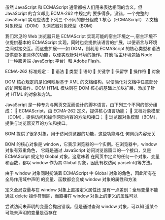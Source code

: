 虽然 JavaScript 和 ECMAScript 通常都被人们用来表达相同的含义，但 JavaScript 的含义却比 ECMA-262 中规定的
要多得多。没错，一个完整的 JavaScript 实现应该由下列三
个不同的部分组成
1.核心（ECMAScript）
2.文档对象模型（DOM）
3.浏览器对象模型（BOM）

我们常见的 Web 浏览器只是 ECMAScript 实现可能的宿主环境之一,宿主环境不仅提供基本的
ECMAScript 实现，同时也会提供该语言的扩展，以便语言与环境之间对接交互。而这些扩展——如
DOM，则利用 ECMAScript 的核心类型和语法提供更多更具体的功能，以便实现针对环境的操作。其他
宿主环境包括 Node（一种服务端 JavaScript 平台）和 Adobe Flash。

ECMA-262 标准规定：
 语法
 类型
 语句
 关键字
 保留字
 操作符
 对象

DOM 核心规定的是如何映射基于 XML 的文档结构，以便简化对文档中任意部分的访问和操作。DOM HTML 模块则在 DOM 核心的基础上加以扩展，添加了针
对 HTML 的对象和方法。

JavaScript 是一种专为与网页交互而设计的脚本语言，由下列三个不同的部分组成：
 ECMAScript，由 ECMA-262 定义，提供核心语言功能；
 文档对象模型（DOM），提供访问和操作网页内容的方法和接口；
 浏览器对象模型（BOM），提供与浏览器交互的方法和接口。

BOM 提供了很多对象，用于访问浏览器的功能，这些功能与任
何网页内容无关

BOM 的核心对象是 window，它表示浏览器的一个实例。在浏览器中，window 对象有双重角色，
它既是通过 JavaScript 访问浏览器窗口的一个接口，又是 ECMAScript 规定的 Global 对象。这意味着
在网页中定义的任何一个对象、变量和函数，都以 window 作为其 Global 对象，因此有权访问
parseInt()等方法。


由于 window 对象同时扮演着 ECMAScript 中 Global 对象的角色，因此所有在全局作用域中声明
的变量、函数都会变成 window 对象的属性和方法

定义全局变量与在 window 对象上直接定义属性还
是有一点差别：全局变量不能通过 delete 操作符删除，而直接在 window 对象上的定义的属性可以

尝试访问未声明的变量会抛出错误，但是通过查询 window 对象，可以知
道某个可能未声明的变量是否存在


